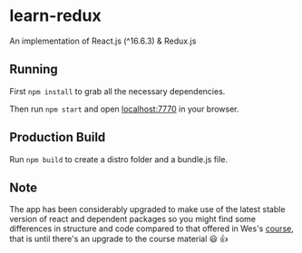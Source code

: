 # learn-redux
An implementation of React.js (^16.6.3) &amp; Redux.js

## Running

First `npm install` to grab all the necessary dependencies. 

Then run `npm start` and open <localhost:7770> in your browser.

## Production Build

Run `npm build` to create a distro folder and a bundle.js file.


## Note

The app has been considerably upgraded to make use of the latest stable version of react and dependent packages 
so you might find some differences in structure and code compared to that offered in Wes's [course](https://learnredux.com/), that is until there's an upgrade to the course material :smiley: :thumbsup: